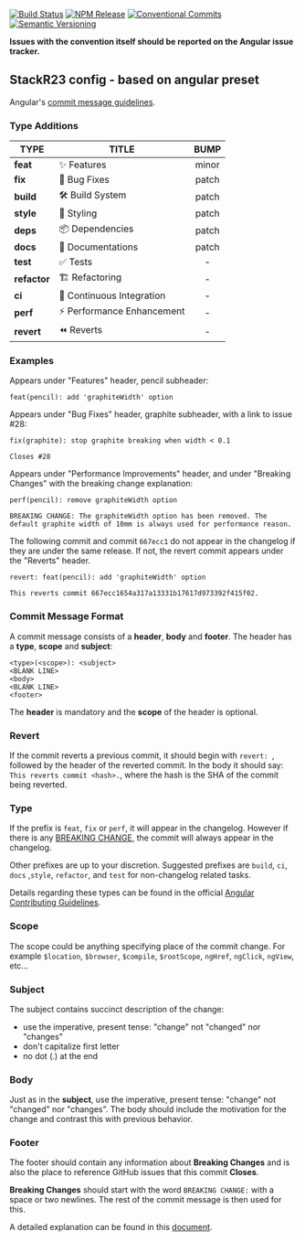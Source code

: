 [![Build Status](https://travis-ci.com/stackr23/conventional-changelog-config.svg?token=9j4kv11sMyqyMRAPNQXm&branch=master)](https://travis-ci.com/stackr23/conventional-changelog-config) [![NPM Release](https://img.shields.io/npm/v/@stackr23/conventional-changelog-config.svg?style=flat)](https://www.npmjs.com/package/%40stackr23%2Fconventional-changelog-config)
[![Conventional Commits](https://img.shields.io/badge/✔-Conventional%20Commits-blue.svg)](https://conventionalcommits.org)
[![Semantic Versioning][semantic-img]][semantic-url]

[semantic-img]: https://img.shields.io/badge/%20%20%F0%9F%93%A6%F0%9F%9A%80-semantic--release-blue.svg
[semantic-url]: https://semver.org/

**Issues with the convention itself should be reported on the Angular issue tracker.**

## StackR23 config - based on angular preset

Angular's [commit message guidelines](https://github.com/angular/angular/blob/master/CONTRIBUTING.md#commit).

### Type Additions

| **TYPE**     | **TITLE**                                    | **BUMP** |
| ------------ | -------------------------------------------- | :------: |
| **feat**     | :sparkles: Features                          |  minor   |
| **fix**      | :bug: Bug Fixes                              |  patch   |
| **build**    | :hammer_and_wrench: Build System             |  patch   |
| **style**    | :art: Styling                                |  patch   |
| **deps**     | :package: Dependencies                       |  patch   |
| **docs**     | :memo: Documentations                        |  patch   |
| **test**     | :white_check_mark: Tests                     |    -     |
| **refactor** | :building_construction: Refactoring          |    -     |
| **ci**       | :construction_worker: Continuous Integration |    -     |
| **perf**     | :zap: Performance Enhancement                |    -     |
| **revert**   | :rewind: Reverts                             |    -     |

### Examples

Appears under "Features" header, pencil subheader:

```
feat(pencil): add 'graphiteWidth' option
```

Appears under "Bug Fixes" header, graphite subheader, with a link to issue #28:

```
fix(graphite): stop graphite breaking when width < 0.1

Closes #28
```

Appears under "Performance Improvements" header, and under "Breaking Changes" with the breaking change explanation:

```
perf(pencil): remove graphiteWidth option

BREAKING CHANGE: The graphiteWidth option has been removed. The default graphite width of 10mm is always used for performance reason.
```

The following commit and commit `667ecc1` do not appear in the changelog if they are under the same release. If not, the revert commit appears under the "Reverts" header.

```
revert: feat(pencil): add 'graphiteWidth' option

This reverts commit 667ecc1654a317a13331b17617d973392f415f02.
```

### Commit Message Format

A commit message consists of a **header**, **body** and **footer**. The header has a **type**, **scope** and **subject**:

```
<type>(<scope>): <subject>
<BLANK LINE>
<body>
<BLANK LINE>
<footer>
```

The **header** is mandatory and the **scope** of the header is optional.

### Revert

If the commit reverts a previous commit, it should begin with `revert: `, followed by the header of the reverted commit. In the body it should say: `This reverts commit <hash>.`, where the hash is the SHA of the commit being reverted.

### Type

If the prefix is `feat`, `fix` or `perf`, it will appear in the changelog. However if there is any [BREAKING CHANGE](#footer), the commit will always appear in the changelog.

Other prefixes are up to your discretion. Suggested prefixes are `build`, `ci`, `docs` ,`style`, `refactor`, and `test` for non-changelog related tasks.

Details regarding these types can be found in the official [Angular Contributing Guidelines](https://github.com/angular/angular/blob/master/CONTRIBUTING.md#type).

### Scope

The scope could be anything specifying place of the commit change. For example `$location`,
`$browser`, `$compile`, `$rootScope`, `ngHref`, `ngClick`, `ngView`, etc...

### Subject

The subject contains succinct description of the change:

- use the imperative, present tense: "change" not "changed" nor "changes"
- don't capitalize first letter
- no dot (.) at the end

### Body

Just as in the **subject**, use the imperative, present tense: "change" not "changed" nor "changes".
The body should include the motivation for the change and contrast this with previous behavior.

### Footer

The footer should contain any information about **Breaking Changes** and is also the place to
reference GitHub issues that this commit **Closes**.

**Breaking Changes** should start with the word `BREAKING CHANGE:` with a space or two newlines. The rest of the commit message is then used for this.

A detailed explanation can be found in this [document](#commit-message-format).
